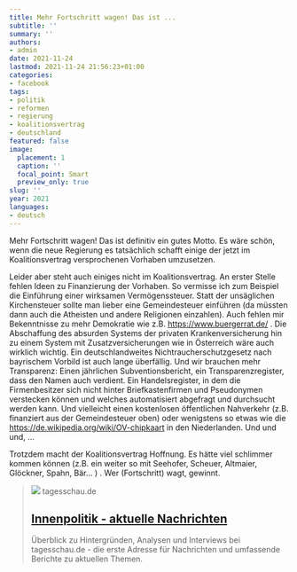 ```yaml
---
title: Mehr Fortschritt wagen! Das ist ...
subtitle: ''
summary: ''
authors:
- admin
date: 2021-11-24
lastmod: 2021-11-24 21:56:23+01:00
categories:
- facebook
tags:
- politik
- reformen
- regierung
- koalitionsvertrag
- deutschland
featured: false
image:
  placement: 1
  caption: ''
  focal_point: Smart
  preview_only: true
slug: ''
year: 2021
languages:
- deutsch
---
```


Mehr Fortschritt wagen! Das ist definitiv ein gutes Motto. Es wäre schön, wenn die neue Regierung es tatsächlich schafft einige der jetzt im Koalitionsvertrag versprochenen Vorhaben umzusetzen. 

Leider aber steht auch einiges nicht im Koalitionsvertrag. An erster Stelle fehlen Ideen zu Finanzierung der Vorhaben. So vermisse ich zum Beispiel die Einführung einer wirksamen Vermögenssteuer. Statt der unsäglichen Kirchensteuer sollte man lieber eine Gemeindesteuer einführen (da müssten dann auch die Atheisten und andere Religionen einzahlen). Auch fehlen mir Bekenntnisse zu mehr Demokratie wie z.B. https://www.buergerrat.de/ . Die Abschaffung des absurden Systems der privaten Krankenversicherung hin zu einem System mit Zusatzversicherungen wie in Österreich wäre auch wirklich wichtig. Ein deutschlandweites Nichtraucherschutzgesetz nach bayrischem Vorbild ist auch lange überfällig. Und wir brauchen mehr Transparenz: Einen jährlichen Subventionsbericht, ein Transparenzregister, dass den Namen auch verdient. Ein Handelsregister, in dem die Firmenbesitzer sich nicht hinter Briefkastenfirmen und Pseudonymen verstecken können und welches automatisiert abgefragt und durchsucht werden kann. Und vielleicht einen kostenlosen öffentlichen Nahverkehr (z.B. finanziert aus der Gemeindesteuer oben) oder wenigstens so etwas wie die https://de.wikipedia.org/wiki/OV-chipkaart in den Niederlanden. Und und und, ...

Trotzdem macht der Koalitionsvertrag Hoffnung. Es hätte viel schlimmer kommen können (z.B. ein weiter so mit Seehofer, Scheuer, Altmaier, Glöckner, Spahn, Bär...  <schauder> ) . Wer (Fortschritt) wagt, gewinnt.
> [![](https://images.tagesschau.de/image/89045d82-5cd5-46ad-8f91-73911add30ee/AAABh3YLLz0/AAABibBxqrQ/16x9-1280/tagesschau-logo-100.jpg)](https://www.tagesschau.de/inland/innenpolitik/ampel-koalitionsvertrag-103.html)
> tagesschau.de
> ## [Innenpolitik - aktuelle Nachrichten](https://www.tagesschau.de/inland/innenpolitik/ampel-koalitionsvertrag-103.html)
>
>Überblick zu Hintergründen, Analysen und Interviews bei tagesschau.de - die erste Adresse für Nachrichten und umfassende Berichte zu aktuellen Themen.